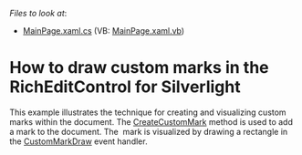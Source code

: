 <!-- default file list -->
*Files to look at*:

* [MainPage.xaml.cs](./CS/SilverlightApplication2/MainPage.xaml.cs) (VB: [MainPage.xaml.vb](./VB/SilverlightApplication2/MainPage.xaml.vb))
<!-- default file list end -->
# How to draw custom marks in the RichEditControl for Silverlight


This example illustrates the technique for creating and visualizing custom marks within the document. The <a href="http://help.devexpress.com/#Silverlight/DevExpressXtraRichEditAPINativeSubDocument_CreateCustomMarktopic">CreateCustomMark</a> method is used to add a mark to the document. The  mark is visualized by drawing a rectangle in the <a href="http://help.devexpress.com/#Silverlight/DevExpressXpfRichEditRichEditControl_CustomMarkDrawtopic">CustomMarkDraw</a> event handler.

<br/>


